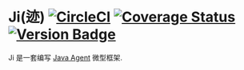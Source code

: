 # Ji(迹) [![CircleCI](https://circleci.com/gh/jiboard/ji.svg?style=svg)](https://circleci.com/gh/jiboard/ji) [![Coverage Status](https://coveralls.io/repos/github/jiboard/ji/badge.svg?branch=master)](https://coveralls.io/github/jiboard/ji?branch=master) [![Version Badge](https://jitpack.io/v/jiboard/ji.svg)](https://jitpack.io/#jiboard/ji)



Ji 是一套编写 [Java Agent](https://docs.oracle.com/javase/6/docs/api/java/lang/instrument/package-summary.html) 微型框架.